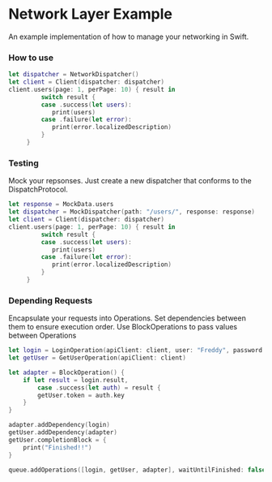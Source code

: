# Network Layer Example

An example implementation of how to manage your networking in Swift. 

### How to use

``` swift
let dispatcher = NetworkDispatcher()
let client = Client(dispatcher: dispatcher)
client.users(page: 1, perPage: 10) { result in
         switch result {
         case .success(let users):
            print(users)
         case .failure(let error):
            print(error.localizedDescription)
         }
     }
```

### Testing

Mock your repsonses. Just create a new dispatcher that conforms to the DispatchProtocol.

```swift
let response = MockData.users
let dispatcher = MockDispatcher(path: "/users/", response: response)
let client = Client(dispatcher: dispatcher)
client.users(page: 1, perPage: 10) { result in
         switch result {
         case .success(let users):
            print(users)
         case .failure(let error):
            print(error.localizedDescription)
         }
     }
```

### Depending Requests

Encapsulate your requests into Operations. Set dependencies between them to ensure execution order. Use BlockOperations to pass values between Operations

``` swift
let login = LoginOperation(apiClient: client, user: "Freddy", password: "secret")
let getUser = GetUserOperation(apiClient: client)

let adapter = BlockOperation() {
    if let result = login.result,
        case .success(let auth) = result {
        getUser.token = auth.key
    }
}

adapter.addDependency(login)
getUser.addDependency(adapter)
getUser.completionBlock = {
    print("Finished!!")
}

queue.addOperations([login, getUser, adapter], waitUntilFinished: false)
```
